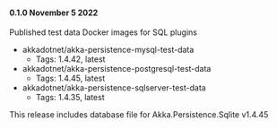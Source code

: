 #### 0.1.0 November 5 2022 ####

Published test data Docker images for SQL plugins
* akkadotnet/akka-persistence-mysql-test-data
  * Tags: 1.4.42, latest
* akkadotnet/akka-persistence-postgresql-test-data
  * Tags: 1.4.45, latest
* akkadotnet/akka-persistence-sqlserver-test-data
  * Tags: 1.4.35, latest

This release includes database file for Akka.Persistence.Sqlite v1.4.45

